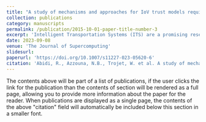 ```yaml
---
title: "A study of mechanisms and approaches for IoV trust models requirements achievement"
collection: publications
category: manuscripts
permalink: /publication/2015-10-01-paper-title-number-3
excerpt: 'Intelligent Transportation Systems (ITS) are a promising research area that offers a variety of applications. The objective of these applications is to enhance road safety, to optimize traffic efficiency, and to provide a better driving experience. Yet, the efficiency of ITS applications, such as safety and driver assistance applications, relies essentially on the exchanged data between different entities of the network. Accordingly, trust management models are used to guarantee the quality of the data and to eliminate malicious and selfish nodes to secure vehicular communications. In this paper, we pay a special attention to the requirements of trust management models used in the context of ITS applications. We also dissected the trust model to extract the mechanisms used in the literature to fulfil the identified requirements. Furthermore, we present the most known simulators and evaluation metrics that are used to validate the proposed models. The aim of this study is to provide a global overview of the mechanisms that may be used to fulfil the crucial requirements of trust management models. For this purpose, we employed a systematic mapping study, through which we carefully analysed 60 selected articles. Through our analysis, five main requirements were identified: scalability, accuracy, robustness, privacy preservation, appropriate response time. Different mechanisms and techniques were applied to meet with the identified requirements. Two main findings are reported: (1) The accuracy and robustness requirements are the most considered requirements. On the other hand, the privacy requirement is the least covered by the publications, (2) the majority of the reviewed papers focus on addressing two or three requirements at most. A little number of publications covered all the requirements. Based on the identified research gaps, we highlight some future directions that may be investigated. We provide general recommendations that may serve as a guideline for researchers who want to design trust models that fulfil certain requirements.'
date: 2023-09-08
venue: 'The Journal of Supercomputing'
slidesurl: 
paperurl: 'https://doi.org/10.1007/s11227-023-05620-6'
citation: 'Abidi, R., Azzouna, N.B., Trojet, W. et al. A study of mechanisms and approaches for IoV trust models requirements achievement. J Supercomput 80, 4157–4201 (2024).'
---
```


The contents above will be part of a list of publications, if the user clicks the link for the publication than the contents of section will be rendered as a full page, allowing you to provide more information about the paper for the reader. When publications are displayed as a single page, the contents of the above "citation" field will automatically be included below this section in a smaller font.
